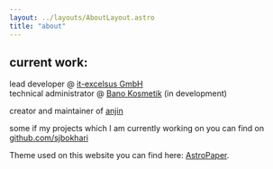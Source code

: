 ```yaml
---
layout: ../layouts/AboutLayout.astro
title: "about"
---
```


## current work:

lead developer @ [it-excelsus GmbH](https://it-excelsus.de) <br/>
technical administrator @ [Bano Kosmetik](https://bano-kosmetik.de) (in development)<br/>

creator and maintainer of [anjin](https://anjin.dev)<br/>

<!-- co-founder of [medetex MAICS](https://medetex.de) <br/> -->

some if my projects which I am currently working on you can find on [github.com/sjbokhari](https://github.com/sjbokhari)

<!-- <div>
  <img src="/assets/dev.svg" class="sm:w-1/2 mx-auto" alt="coding dev illustration">
</div> -->

Theme used on this website you can find here: [AstroPaper](https://github.com/satnaing/astro-paper).
